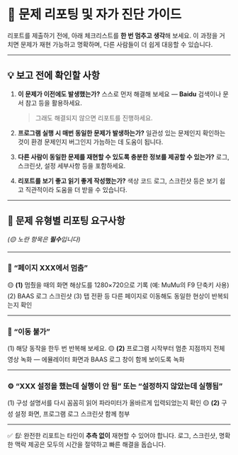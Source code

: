 
# 🧭 문제 리포팅 및 자가 진단 가이드

리포트를 제출하기 전에, 아래 체크리스트를 **한 번 멈추고 생각**해 보세요.
이 과정을 거치면 문제가 재현 가능하고 명확하며, 다른 사람들이 더 쉽게 대응할 수 있습니다.

---

## 💡 보고 전에 확인할 사항

1. **이 문제가 이전에도 발생했는가?**
   스스로 먼저 해결해 보세요 — **Baidu** 검색이나 문서 참고 등을 활용하세요.

   > 그래도 해결되지 않으면 리포트를 진행하세요.
2. **프로그램 실행 시 매번 동일한 문제가 발생하는가?**
   일관성 있는 문제인지 확인하는 것이 환경 문제인지 버그인지 가늠하는 데 도움이 됩니다.
3. **다른 사람이 동일한 문제를 재현할 수 있도록 충분한 정보를 제공할 수 있는가?**
   로그, 스크린샷, 설정 세부사항 등을 포함하세요.
4. **리포트를 보기 좋고 읽기 좋게 작성했는가?**
   색상 코드 로그, 스크린샷 등은 보기 쉽고 직관적이라 도움을 더 받을 수 있습니다.

---

## 🎨 문제 유형별 리포팅 요구사항

*(🟡 노란 항목은 **필수**입니다)*

---

### 🧱 “페이지 XXX에서 멈춤”

🟡 **(1)** 멈췄을 때의 화면 해상도를 1280×720으로 기록 (예: MuMu의 F9 단축키 사용)
(2) BAAS 로그 스크린샷
(3) 탭 전환 등 다른 페이지로 이동해도 동일한 현상이 반복되는지 확인

---

### 🧍 “이동 불가”

(1) 해당 동작을 한두 번 반복해 보세요.
🟡 **(2)** 프로그램 시작부터 멈춘 지점까지 전체 영상 녹화
— 에뮬레이터 화면과 BAAS 로그 창이 함께 보이도록 녹화

---

### ⚙️ “XXX 설정을 했는데 실행이 안 됨” 또는 “설정하지 않았는데 실행됨”

(1) 구성 설명서를 다시 꼼꼼히 읽어 파라미터가 올바르게 입력되었는지 확인
🟡 **(2)** 구성 설정 화면, 프로그램 로그 스크린샷 함께 첨부

---

✅ *팁:* 완전한 리포트는 타인이 **추측 없이** 재현할 수 있어야 합니다.
로그, 스크린샷, 명확한 맥락 제공은 모두의 시간을 절약하고 빠른 해결을 돕습니다.
